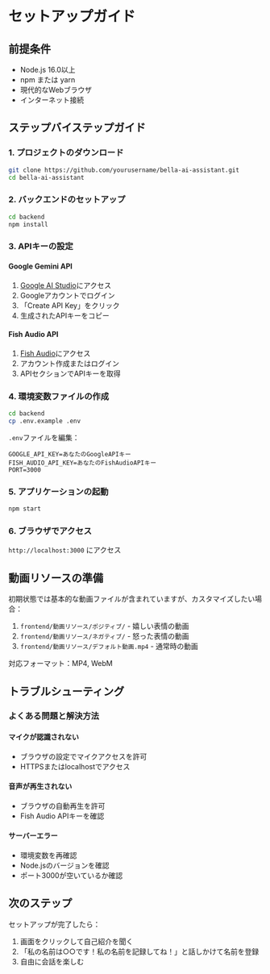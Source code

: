 # セットアップガイド

## 前提条件

- Node.js 16.0以上
- npm または yarn
- 現代的なWebブラウザ
- インターネット接続

## ステップバイステップガイド

### 1. プロジェクトのダウンロード

```bash
git clone https://github.com/yourusername/bella-ai-assistant.git
cd bella-ai-assistant
```

### 2. バックエンドのセットアップ

```bash
cd backend
npm install
```

### 3. APIキーの設定

#### Google Gemini API

1. [Google AI Studio](https://aistudio.google.com/app/apikey)にアクセス
2. Googleアカウントでログイン
3. 「Create API Key」をクリック
4. 生成されたAPIキーをコピー

#### Fish Audio API

1. [Fish Audio](https://fish.audio/)にアクセス
2. アカウント作成またはログイン
3. APIセクションでAPIキーを取得

### 4. 環境変数ファイルの作成

```bash
cd backend
cp .env.example .env
```

`.env`ファイルを編集：

```env
GOOGLE_API_KEY=あなたのGoogleAPIキー
FISH_AUDIO_API_KEY=あなたのFishAudioAPIキー
PORT=3000
```

### 5. アプリケーションの起動

```bash
npm start
```

### 6. ブラウザでアクセス

`http://localhost:3000` にアクセス

## 動画リソースの準備

初期状態では基本的な動画ファイルが含まれていますが、カスタマイズしたい場合：

1. `frontend/動画リソース/ポジティブ/` - 嬉しい表情の動画
2. `frontend/動画リソース/ネガティブ/` - 怒った表情の動画
3. `frontend/動画リソース/デフォルト動画.mp4` - 通常時の動画

対応フォーマット：MP4, WebM

## トラブルシューティング

### よくある問題と解決方法

#### マイクが認識されない
- ブラウザの設定でマイクアクセスを許可
- HTTPSまたはlocalhostでアクセス

#### 音声が再生されない
- ブラウザの自動再生を許可
- Fish Audio APIキーを確認

#### サーバーエラー
- 環境変数を再確認
- Node.jsのバージョンを確認
- ポート3000が空いているか確認

## 次のステップ

セットアップが完了したら：

1. 画面をクリックして自己紹介を聞く
2. 「私の名前は○○です！私の名前を記録してね！」と話しかけて名前を登録
3. 自由に会話を楽しむ